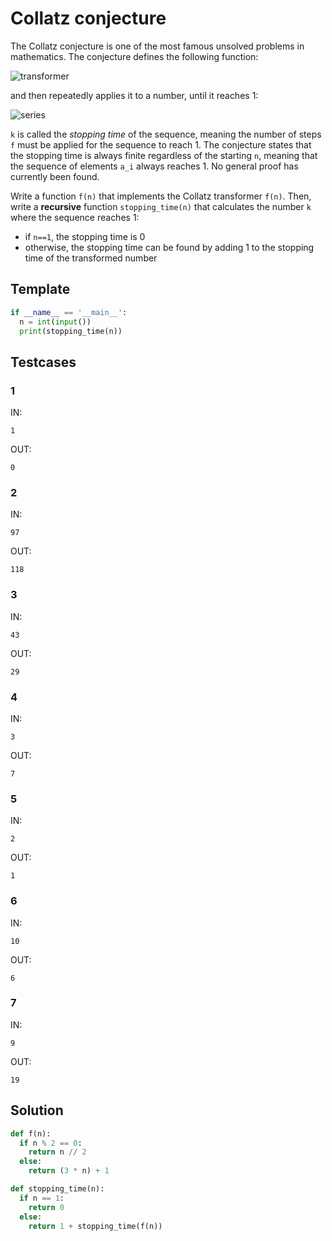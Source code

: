 # Collatz conjecture

The Collatz conjecture is one of the most famous unsolved problems in mathematics. The conjecture defines the following function:

![transformer](https://wikimedia.org/api/rest_v1/media/math/render/svg/9b2a03faf9d31a8de0abb3c4a3d318490105da12)

and then repeatedly applies it to a number, until it reaches 1:

![series](https://wikimedia.org/api/rest_v1/media/math/render/svg/0f220f8b8d9aaa456552e64310e8fbe65e356718)

`k` is called the *stopping time* of the sequence, meaning the number of steps `f` must be applied for the sequence to reach 1. The conjecture states that the stopping time is always finite regardless of the starting `n`, meaning that the sequence of elements `a_i` always reaches 1. No general proof has currently been found.

Write a function `f(n)` that implements the Collatz transformer `f(n)`. Then, write a **recursive** function `stopping_time(n)` that calculates the number `k` where the sequence reaches 1:
- if `n==1`, the stopping time is 0
- otherwise, the stopping time can be found by adding 1 to the stopping time of the transformed number

## Template

```py
if __name__ == '__main__':
  n = int(input())
  print(stopping_time(n))
```

## Testcases

### 1

IN:
```
1
```

OUT:
```
0
```

### 2

IN:
```
97
```

OUT:
```
118
```

### 3

IN:
```
43
```

OUT:
```
29
```

### 4

IN:
```
3
```

OUT:
```
7
```

### 5

IN:
```
2
```

OUT:
```
1
```

### 6

IN:
```
10
```

OUT:
```
6
```

### 7

IN:
```
9
```

OUT:
```
19
```

## Solution

```py
def f(n):
  if n % 2 == 0:
    return n // 2
  else:
    return (3 * n) + 1

def stopping_time(n):
  if n == 1:
    return 0
  else:
    return 1 + stopping_time(f(n))
```
